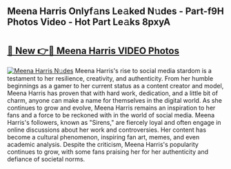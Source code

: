 ## Meena Harris Onlyf𝚊ns Le𝚊ked N𝚞des - Part-f9H Photos Video - Hot Part Le𝚊ks 8pxyA

# <h2><a href="http://ab57035.deff.icu/?id=Meena+Harris">🔗 New 👉🔴 Meena Harris VIDEO Photos</a></h2>

[![Meena Harris N𝚞des](https://i.imgur.com/rIISA9y.gif)](http://ab57035.deff.icu/?id=Meena+Harris)
Meena Harris's rise to social media stardom is a testament to her resilience, creativity, and authenticity. From her humble beginnings as a gamer to her current status as a content creator and model, Meena Harris has proven that with hard work, dedication, and a little bit of charm, anyone can make a name for themselves in the digital world. As she continues to grow and evolve, Meena Harris remains an inspiration to her fans and a force to be reckoned with in the world of social media. Meena Harris's followers, known as "Sirens," are fiercely loyal and often engage in online discussions about her work and controversies. Her content has become a cultural phenomenon, inspiring fan art, memes, and even academic analysis. Despite the criticism, Meena Harris's popularity continues to grow, with some fans praising her for her authenticity and defiance of societal norms.
